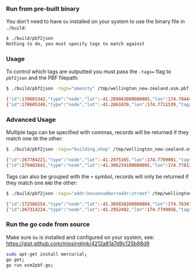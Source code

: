 
### Run from pre-built binary

You don't need to have `Go` installed on your system to use the binary file in `./build`:

```bash
$ ./build/pbf2json 
Nothing to do, you must specify tags to match against
```

### Usage

To control which tags are outputted you must pass the `-tags=` flag to `pbf2json` and the PBF filepath:

```bash
$ ./build/pbf2json -tags="amenity" /tmp/wellington_new-zealand.osm.pbf
```
```bash
{"id":170603342,"type":"node","lat":-41.289843000000005,"lon":174.7944402,"tags":{"amenity":"fountain","created_by":"Potlatch 0.5d","name":"Oriental Bay Fountain","source":"knowledge"},"timestamp":"0001-01-01T00:00:00Z"}
{"id":170605346,"type":"node","lat":-41.2861039,"lon":174.7711539,"tags":{"amenity":"fountain","created_by":"Potlatch 0.10c","source":"knowledge"},"timestamp":"0001-01-01T00:00:00Z"}
```

### Advanced Usage

Multiple tags can be specified with commas, records will be returned if they match one `OR` the other:

```bash
$ ./build/pbf2json -tags="building,shop" /tmp/wellington_new-zealand.osm.pbf
```
```bash
{"id":267784221,"type":"node","lat":-41.2975165,"lon":174.7799081,"tags":{"name":"The Warehouse","shop":"department_store"},"timestamp":"0001-01-01T00:00:00Z"}
{"id":279402641,"type":"node","lat":-41.306234100000005,"lon":174.77813590000002,"tags":{"name":"Beaurepaires","shop":"car_repair"},"timestamp":"0001-01-01T00:00:00Z"}
```

Tags can also be grouped with the `+` symbol, records will only be returned if they match one `AND` the other:

```bash
$ ./build/pbf2json -tags="addr:housenumber+addr:street" /tmp/wellington_new-zealand.osm.pbf
```
```bash
{"id":172588254,"type":"node","lat":-41.305838200000004,"lon":174.7634702,"tags":{"addr:city":"Wellington","addr:housenumber":"205","addr:postcode":"6021","addr:street":"Ohiro Road","amenity":"cinema","name":"Penthouse Cinema","source":"knowledge","website":"http://www.penthousecinema.co.nz/"},"timestamp":"0001-01-01T00:00:00Z"}
{"id":267314224,"type":"node","lat":-41.2952482,"lon":174.7749056,"tags":{"addr:city":"Wellington","addr:housenumber":"213","addr:street":"Cuba Street","name":"Comfort Hotel","tourism":"hotel"},"timestamp":"0001-01-01T00:00:00Z"}
```

### Run the go code from source

Make sure `Go` is installed and configured on your system, see: https://gist.github.com/missinglink/4212a81a7d9c125b68d9

```bash
sudo apt-get install mercurial;
go get;
go run osm2pbf.go;
```